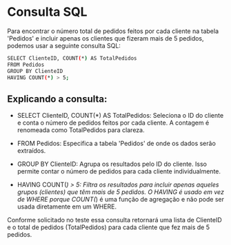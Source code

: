 # Consulta SQL
Para encontrar o número total de pedidos feitos por cada cliente na tabela 'Pedidos' e incluir apenas os 
clientes que fizeram mais de 5 pedidos, podemos usar a seguinte consulta SQL:

```sh
SELECT ClienteID, COUNT(*) AS TotalPedidos
FROM Pedidos
GROUP BY ClienteID
HAVING COUNT(*) > 5;
```

## Explicando a consulta:

- SELECT ClienteID, COUNT(*) AS TotalPedidos: Seleciona o ID do cliente e conta o número de pedidos feitos por cada cliente. A contagem é renomeada como TotalPedidos para clareza.

- FROM Pedidos: Especifica a tabela 'Pedidos' de onde os dados serão extraídos.

- GROUP BY ClienteID: Agrupa os resultados pelo ID do cliente. Isso permite contar o número de pedidos para cada cliente individualmente.

- HAVING COUNT(*) > 5: Filtra os resultados para incluir apenas aqueles grupos (clientes) que têm mais de 5 pedidos. O HAVING é usado em vez de WHERE porque COUNT(*) é uma função de agregação e não pode ser usada diretamente em um WHERE.

Conforme solicitado no teste essa consulta retornará uma lista de ClienteID e o total de pedidos (TotalPedidos) para cada cliente que fez mais de 5 pedidos.